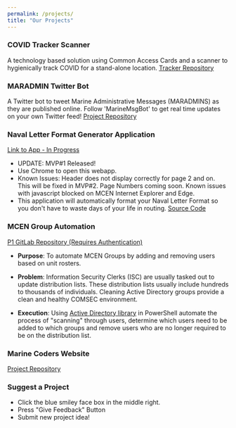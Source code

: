 ```yaml
---
permalink: /projects/
title: "Our Projects"
---
```


### COVID Tracker Scanner
A technology based solution using Common Access Cards and a scanner to hygienically track COVID for a stand-alone location.
[Tracker Repository](https://github.com/marinecoders/covid_tracker_scanner)

### MARADMIN Twitter Bot
A Twitter bot to tweet Marine Administrative Messages (MARADMINS) as they are published online.  Follow 'MarineMsgBot' to get real time updates on your own Twitter feed!
[Project Repository](https://github.com/marinecoders/maradminsTwitterBot)

### Naval Letter Format Generator Application
[Link to App - In Progress](https://marinecoders.github.io/_pages/naval_letter_js_test.html)
  * UPDATE: MVP#1 Released!
  * Use Chrome to open this webapp.
  * Known Issues: Header does not display correctly for page 2 and on. This will be fixed in MVP#2. Page Numbers coming soon. Known issues with javascript blocked on MCEN Internet Explorer and Edge.
  * This application will automatically format your Naval Letter Format so you don't have to waste days of your life in routing. [Source Code](https://github.com/marinecoders/marinecoders.github.io)

### MCEN Group Automation
[P1 GitLab Repository \(Requires Authentication\)](https://code.il2.dso.mil/marine-coders/mcen-group-automation)

 * **Purpose**: To automate MCEN Groups by adding and removing users based on unit rosters.

 * **Problem**: Information Security Clerks (ISC) are usually tasked out to update distribution lists. These distribution lists usually include hundreds to thousands of individuals. Cleaning Active Directory groups provide a clean and healthy COMSEC environment.

 * **Execution**: Using [Active Directory library](https://docs.microsoft.com/en-us/powershell/module/addsadministration/?view=windowsserver2019-ps) in PowerShell automate the process of "scanning" through users, determine which users need to be added to which groups and remove users who are no longer required to be on the distribution list.

### Marine Coders Website
[Project Repository](https://github.com/marinecoders/marinecoders.github.io)

### Suggest a Project
* Click the blue smiley face box in the middle right.
* Press "Give Feedback" Button
* Submit new project idea!

<script src="https://sak.userreport.com/518be00889324d26a196/launcher.js" async id="userreport-launcher-script"></script>

